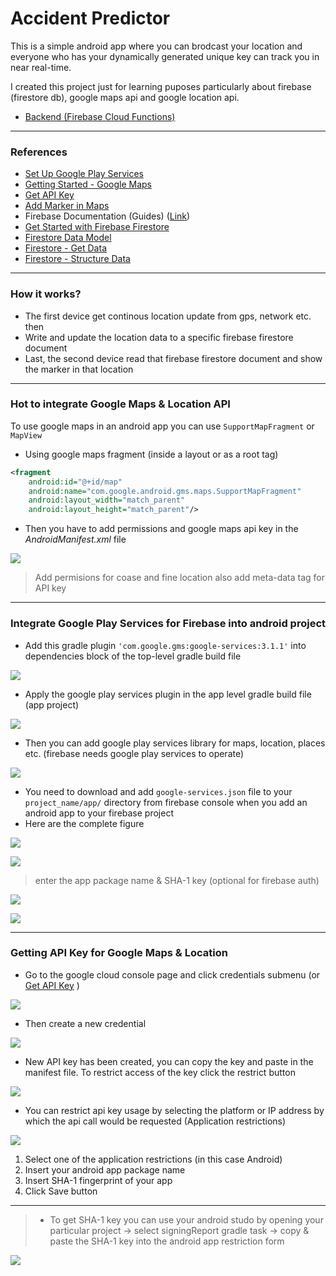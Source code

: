 # Accident Predictor
This is a simple android app where you can brodcast your location and everyone who has your dynamically generated unique key can track you in near real-time.

I created this project just for learning puposes particularly about firebase (firestore db), google maps api and google location api.

- [Backend (Firebase Cloud Functions)](https://github.com/abdularis/Track-My-Location_Cloud-Functions)

***
### References
- [Set Up Google Play Services](https://developers.google.com/android/guides/setup)
- [Getting Started - Google Maps](https://developers.google.com/maps/documentation/android-api/start)
- [Get API Key](https://developers.google.com/maps/documentation/android-api/signup)
- [Add Marker in Maps](https://developers.google.com/maps/documentation/android-api/map-with-marker)
- Firebase Documentation (Guides) ([Link](https://firebase.google.com/docs/guides/))
- [Get Started with Firebase Firestore](https://firebase.google.com/docs/firestore/quickstart)
- [Firestore Data Model](https://firebase.google.com/docs/firestore/data-model)
- [Firestore - Get Data](https://firebase.google.com/docs/firestore/query-data/get-data)
- [Firestore - Structure Data](https://firebase.google.com/docs/firestore/manage-data/structure-data)

***
### How it works?
- The first device get continous location update from gps, network etc. then
- Write and update the location data to a specific firebase firestore document
- Last, the second device read that firebase firestore document and show the marker in that location


***
### Hot to integrate Google Maps & Location API
To use google maps in an android app you can use `SupportMapFragment` or `MapView`

- Using google maps fragment (inside a layout or as a root tag)
 
```xml
<fragment
	android:id="@+id/map"
	android:name="com.google.android.gms.maps.SupportMapFragment"
	android:layout_width="match_parent"
	android:layout_height="match_parent"/>
```

- Then you have to add permissions and google maps api key in the *AndroidManifest.xml* file

![](images/as_1.png)
> Add permisions for coase and fine location also add meta-data tag for API key

***
### Integrate Google Play Services for Firebase into android project
- Add this gradle plugin `'com.google.gms:google-services:3.1.1'` into dependencies block of the top-level gradle build file

![](images/gr_1.png)

- Apply the google play services plugin in the app level gradle build file (app project)

![](images/gr_2.png)

- Then you can add google play services library for maps, location, places etc. (firebase needs google play services to operate)

![](images/gr_3.png)

- You need to download and add `google-services.json` file to your `project_name/app/` directory from firebase console when you add an android app to your firebase project
- Here are the complete figure

![](images/fb_4.png)

![](images/fb_1.png)

> enter the app package name & SHA-1 key (optional for firebase auth)


![](images/fb_2.png)

![](images/fb_3.png)


***
### Getting API Key for Google Maps & Location
- Go to the google cloud console page and click credentials submenu (or [Get API Key](https://developers.google.com/maps/documentation/android-api/signup) )

![](images/ga_1.png)

- Then create a new credential


![](images/ga_2.png)


- New API key has been created, you can copy the key and paste in the manifest file. To restrict access of the key click the restrict button

![](images/ga_3.png)


- You can restrict api key usage by selecting the platform or IP address by which the api call would be requested (Application restrictions)

![](images/ga_4.png)

1. Select one of the application restrictions (in this case Android)
2. Insert your android app package name
3. Insert SHA-1 fingerprint of your app
4. Click Save button

___
> - To get SHA-1 key you can use your android studo by opening your particular project -> select signingReport gradle task -> copy & paste the SHA-1 key into the android app restriction form

![](images/as_2.png)
